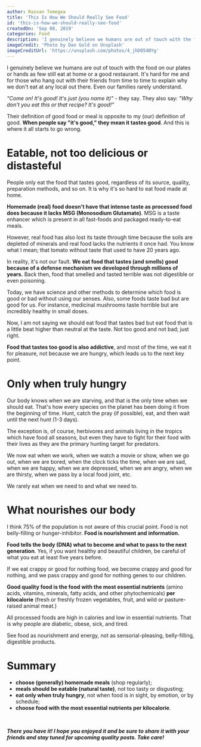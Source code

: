 ```yaml
---
author: Razvan Tomegea
title: 'This Is How We Should Really See Food'
id: 'this-is-how-we-should-really-see-food'
createdOn: 'Sep 08, 2019'
categories: Food
description: 'I genuinely believe we humans are out of touch with the food on our plates or hands as few still eat at home or a good restaurant.'
imageCredit: 'Photo by Dan Gold on Unsplash'
imageCreditUrl: 'https://unsplash.com/photos/4_jhDO54BYg'
---
```


I genuinely believe we humans are out of touch with the food on our plates or hands as few still eat at home or a good restaurant.
It's hard for me and for those who hang out with their friends from time to time to explain why we don't eat at any local out there. Even our families rarely understand.

*"Come on! It's good! It's just (you name it)"* - they say.
They also say: *"Why don't you eat this or that recipe? It's good!"*

Their definition of good food or meal is opposite to my (our) definition of good. **When people say "it's good," they mean it tastes good**. And this is where it all starts to go wrong.

# Eatable, not too delicious or distasteful

People only eat the food that tastes good, regardless of its source, quality, preparation methods, and so on. It is why it's so hard to eat food made at home.

**Homemade (real) food doesn't have that intense taste as processed food does because it lacks MSG (Monosodium Glutamate)**. MSG is a taste enhancer which is present in all fast-foods and packaged ready-to-eat meals.

However, real food has also lost its taste through time because the soils are depleted of minerals and real food lacks the nutrients it once had. You know what I mean; that tomato without taste that used to have 20 years ago.

In reality, it's not our fault. **We eat food that tastes (and smells) good because of a defense mechanism we developed through millions of years.** Back then, food that smelled and tasted terrible was not digestible or even poisoning.

Today, we have science and other methods to determine which food is good or bad without using our senses. Also, some foods taste bad but are good for us. For instance, medicinal mushrooms taste horrible but are incredibly healthy in small doses.

Now, I am not saying we should eat food that tastes bad but eat food that is a little beat higher than neutral at the taste. Not too good and not bad; just right.

**Food that tastes too good is also addictive**, and most of the time, we eat it for pleasure, not because we are hungry, which leads us to the next key point.

# Only when truly hungry

Our body knows when we are starving, and that is the only time when we should eat. That's how every species on the planet has been doing it from the beginning of time. Hunt, catch the pray (if possible), eat, and then wait until the next hunt (1-3 days).

The exception is, of course, herbivores and animals living in the tropics which have food all seasons, but even they have to fight for their food with their lives as they are the primary hunting target for predators.

We now eat when we work, when we watch a movie or show, when we go out, when we are bored, when the clock ticks the time, when we are sad, when we are happy, when we are depressed, when we are angry, when we are thirsty, when we pass by a local food joint, etc.

We rarely eat when we need to and what we need to.

# What nourishes our body

I think 75% of the population is not aware of this crucial point. Food is not belly-filling or hunger-inhibitor. **Food is nourishment and information.**

**Food tells the body (DNA) what to become and what to pass to the next generation**. Yes, if you want healthy and beautiful children, be careful of what you eat at least five years before.

If we eat crappy or good for nothing food, we become crappy and good for nothing, and we pass crappy and good for nothing genes to our children.

**Good quality food is the food with the most essential nutrients** (amino acids, vitamins, minerals, fatty acids, and other phytochemicals) **per kilocalorie** (fresh or freshly frozen vegetables, fruit, and wild or pasture-raised animal meat.)

All processed foods are high in calories and low in essential nutrients. That is why people are diabetic, obese, sick, and tired.

See food as nourishment and energy, not as sensorial-pleasing, belly-filling, digestible products.

# Summary

- **choose (generally) homemade meals** (shop regularly);
- **meals should be eatable (natural taste)**, not too tasty or disgusting;
- **eat only when truly hungry**, not when food is in sight, by emotion, or by schedule;
- **choose food with the most essential nutrients per kilocalorie**.

<br>

***There you have it! I hope you enjoyed it and be sure to share it with your friends and stay tuned for upcoming quality posts. Take care!***
